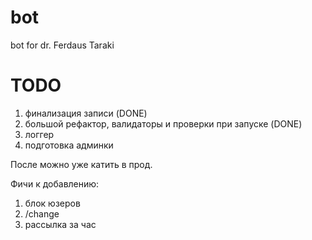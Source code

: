 # bot
bot for dr. Ferdaus Taraki

# TODO
1. финализация записи (DONE)
2. большой рефактор, валидаторы и проверки при запуске (DONE)
3. логгер
4. подготовка админки

После можно уже катить в прод.

Фичи к добавлению:
1. блок юзеров
2. /change
3. рассылка за час
